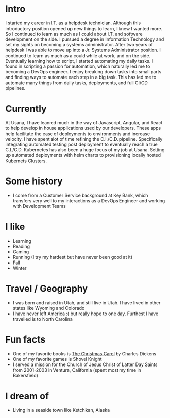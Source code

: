 # Intro

I started my career in I.T. as a helpdesk technician. Although this introductory position opened up new things to learn, I knew I wanted more. So I continued to learn as much as I could about I.T. and software development on the side. I pursued a degree in Information Technology and set my sights on becoming a systems administrator. After two years of helpdesk I was able to move up into a Jr. Systems Administrator position. I continued to learn as much as a could while at work, and on the side. Eventually learning how to script, I started automating my daily tasks. I found in scripting a passion for automation, which naturally led me to becoming a DevOps engineer. I enjoy breaking down tasks into small parts and finding ways to automate each step in a big task. This has led me to automate many things from daily tasks, deployments, and full CI/CD pipelines.

# Currently

At Usana, I have leanred much in the way of Javascript, Angular, and React to help develop in house applications used by our developers. These apps help facilitate the ease of deployments to environments and increase velocity. I have spent alot of time refining the C.I./C.D. pipeline. Specifically integrating automated testing post deployment to eventually reach a true C.I./C.D. Kubernetes has also been a huge focus of my job at Usana. Setting up automated deployments with helm charts to provisioning locally hosted Kubernets Clusters.

# Some history

- I come from a Customer Service background at Key Bank, which transfers very well to my interactions as a DevOps Engineer and working with Development Teams

# I like

- Learning
- Reading
- Gaming
- Running (I try my hardest but have never been good at it)
- Fall
- Winter

# Travel / Geography

- I was born and raised in Utah, and still live in Utah. I have lived in other states like Wyoming and Colorado
- I have never left America :( but really hope to one day. Furthest I have travelled is to North Carolina

# Fun facts

- One of my favorite books is <u>The Christmas Carol</u> by Charles Dickens
- One of my favorite games is Shovel Knight
- I served a mission for the Church of Jesus Christ of Latter Day Saints from 2001-2003 in Ventura, California (spent most my time in Bakersfield)

# I dream of

- Living in a seaside town like Ketchikan, Alaska
